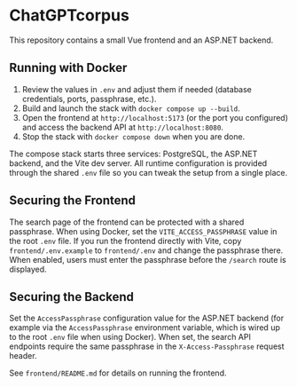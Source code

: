 # ChatGPTcorpus

This repository contains a small Vue frontend and an ASP.NET backend.

## Running with Docker

1. Review the values in `.env` and adjust them if needed (database credentials, ports, passphrase, etc.).
2. Build and launch the stack with `docker compose up --build`.
3. Open the frontend at `http://localhost:5173` (or the port you configured) and access the backend API at `http://localhost:8080`.
4. Stop the stack with `docker compose down` when you are done.

The compose stack starts three services: PostgreSQL, the ASP.NET backend, and the Vite dev server. All runtime configuration is provided through the shared `.env` file so you can tweak the setup from a single place.

## Securing the Frontend

The search page of the frontend can be protected with a shared passphrase. When using Docker, set the `VITE_ACCESS_PASSPHRASE` value in the root `.env` file. If you run the frontend directly with Vite, copy `frontend/.env.example` to `frontend/.env` and change the passphrase there. When enabled, users must enter the passphrase before the `/search` route is displayed.

## Securing the Backend

Set the `AccessPassphrase` configuration value for the ASP.NET backend (for example via the `AccessPassphrase` environment variable, which is wired up to the root `.env` file when using Docker). When set, the search API endpoints require the same passphrase in the `X-Access-Passphrase` request header.

See `frontend/README.md` for details on running the frontend.
